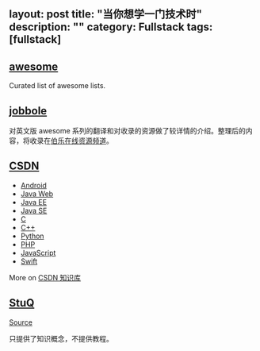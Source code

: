 layout: post
title: "当你想学一门技术时"
description: ""
category: Fullstack
tags: [fullstack]
---

## [awesome](https://github.com/sindresorhus/awesome)

Curated list of awesome lists.

## [jobbole](https://github.com/jobbole)

对英文版 awesome 系列的翻译和对收录的资源做了较详情的介绍。整理后的内容，将收录在[伯乐在线资源频道](http://hao.jobbole.com/)。

## [CSDN](http://lib.csdn.net/bases)

- [Android](http://lib.csdn.net/base/android/structure)
- [Java Web](http://lib.csdn.net/base/java/structure)
- [Java EE](http://lib.csdn.net/base/javaee)
- [Java SE](http://lib.csdn.net/base/javase/structure)
- [C](http://lib.csdn.net/base/c/structure)
- [C++](http://lib.csdn.net/base/cplusplus/structure)
- [Python](http://lib.csdn.net/base/python/structure)
- [PHP](http://lib.csdn.net/base/php/structure)
- [JavaScript](http://lib.csdn.net/base/javascript/structure)
- [Swift](http://lib.csdn.net/base/swift/structure)

More on [CSDN 知识库](http://lib.csdn.net/bases)

## [StuQ](http://skill-map.stuq.org/)

[Source](https://github.com/TeamStuQ/skill-map)

只提供了知识概念，不提供教程。

